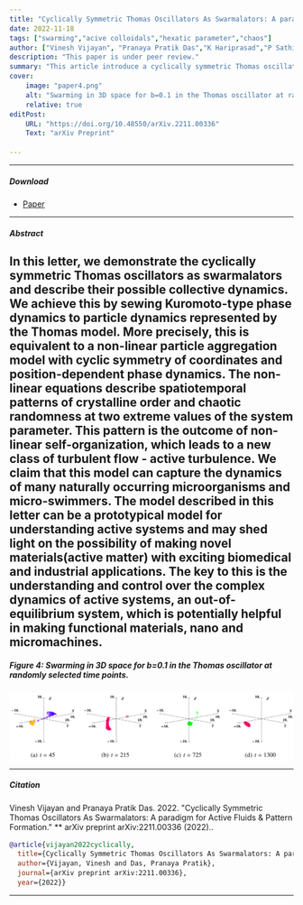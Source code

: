 ```yaml
---
title: "Cyclically Symmetric Thomas Oscillators As Swarmalators: A paradigm for Active Fluids & Pattern Formation" 
date: 2022-11-18
tags: ["swarming","acive colloidals","hexatic parameter","chaos"]
author: ["Vinesh Vijayan", "Pranaya Pratik Das","K Hariprasad","P Sathish Kumar"]
description: "This paper is under peer review." 
summary: "This article introduce a cyclically symmetric Thomas oscillator model coupled with Kuramoto‑type phase dynamics—dubbed “swarmalators”—that self‑organise into both crystalline and chaotic spatiotemporal patterns, offering a versatile paradigm for active fluids and pattern formation in active matter systems." 
cover:
    image: "paper4.png"
    alt: "Swarming in 3D space for b=0.1 in the Thomas oscillator at randomly selected time points."
    relative: true
editPost:
    URL: "https://doi.org/10.48550/arXiv.2211.00336"
    Text: "arXiv Preprint"

---
```


---

##### Download

+ [Paper](paper4.pdf)

---

##### Abstract

In this letter, we demonstrate the cyclically symmetric Thomas oscillators as swarmalators and describe their possible collective dynamics. We achieve this by sewing Kuromoto-type phase dynamics to particle dynamics represented by the Thomas model. More precisely, this is equivalent to a non-linear particle aggregation model with cyclic symmetry of coordinates and position-dependent phase dynamics. The non-linear equations describe spatiotemporal patterns of crystalline order and chaotic randomness at two extreme values of the system parameter. This pattern is the outcome of non-linear self-organization, which leads to a new class of turbulent flow - active turbulence. We claim that this model can capture the dynamics of many naturally occurring microorganisms and micro-swimmers. The model described in this letter can be a prototypical model for understanding active systems and may shed light on the possibility of making novel materials(active matter) with exciting biomedical and industrial applications. The key to this is the understanding and control over the complex dynamics of active systems, an out-of-equilibrium system, which is potentially helpful in making functional materials, nano and micromachines. 
---

##### Figure 4: Swarming in 3D space for b=0.1 in the Thomas oscillator at randomly selected time points.

![](paper4.png)

---

##### Citation

Vinesh Vijayan and Pranaya Pratik Das. 2022. "Cyclically Symmetric Thomas Oscillators As Swarmalators: A paradigm for Active Fluids \& Pattern Formation." ** arXiv preprint arXiv:2211.00336 (2022)..

```BibTeX
@article{vijayan2022cyclically,
  title={Cyclically Symmetric Thomas Oscillators As Swarmalators: A paradigm for Active Fluids & Pattern Formation},
  author={Vijayan, Vinesh and Das, Pranaya Pratik},
  journal={arXiv preprint arXiv:2211.00336},
  year={2022}}
```

---